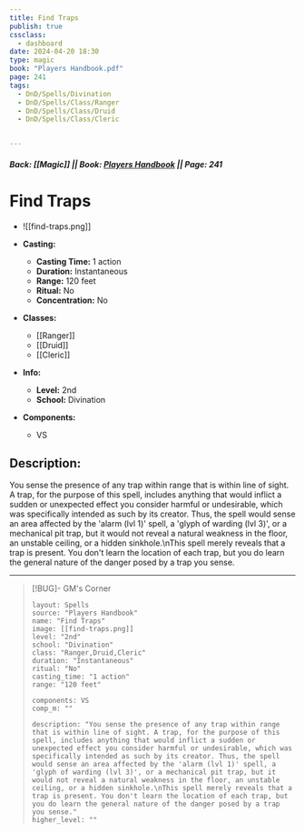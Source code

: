 ```yaml
---
title: Find Traps
publish: true
cssclass:
  - dashboard
date: 2024-04-20 18:30
type: magic
book: "Players Handbook.pdf"
page: 241
tags:
  - DnD/Spells/Divination
  - DnD/Spells/Class/Ranger
  - DnD/Spells/Class/Druid
  - DnD/Spells/Class/Cleric


---
```


##### Back: [[Magic]] || Book: [Players Handbook](https://drive.google.com/drive/folders/1O5bhpYizcIT5xxAoLOuzCRht_PVS7VSG?usp=sharing) || Page: 241

# Find Traps
- ![[find-traps.png]]
- **Casting:**
    - **Casting Time:** 1 action
    - **Duration:** Instantaneous
    - **Range:** 120 feet
    - **Ritual:** No
    - **Concentration:** No
- **Classes:**
    - [[Ranger]]
    - [[Druid]]
    - [[Cleric]]

- **Info:**
    - **Level:** 2nd
    - **School:** Divination
- **Components:**
    - VS


## Description:
You sense the presence of any trap within range that is within line of sight. A trap, for the purpose of this spell, includes anything that would inflict a sudden or unexpected effect you consider harmful or undesirable, which was specifically intended as such by its creator. Thus, the spell would sense an area affected by the 'alarm (lvl 1)' spell, a 'glyph of warding (lvl 3)', or a mechanical pit trap, but it would not reveal a natural weakness in the floor, an unstable ceiling, or a hidden sinkhole.\nThis spell merely reveals that a trap is present. You don't learn the location of each trap, but you do learn the general nature of the danger posed by a trap you sense.



---

> [!BUG]- GM's Corner
>
> ```statblock
> layout: Spells
> source: "Players Handbook"
> name: "Find Traps"
> image: [[find-traps.png]]
> level: "2nd"
> school: "Divination"
> class: "Ranger,Druid,Cleric"
> duration: "Instantaneous"
> ritual: "No"
> casting_time: "1 action"
> range: "120 feet"
>
> components: VS
> comp_m: ""
>
> description: "You sense the presence of any trap within range that is within line of sight. A trap, for the purpose of this spell, includes anything that would inflict a sudden or unexpected effect you consider harmful or undesirable, which was specifically intended as such by its creator. Thus, the spell would sense an area affected by the 'alarm (lvl 1)' spell, a 'glyph of warding (lvl 3)', or a mechanical pit trap, but it would not reveal a natural weakness in the floor, an unstable ceiling, or a hidden sinkhole.\nThis spell merely reveals that a trap is present. You don't learn the location of each trap, but you do learn the general nature of the danger posed by a trap you sense."
> higher_level: ""
> ```
